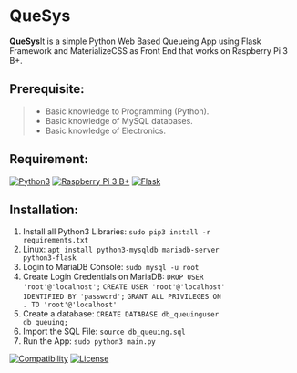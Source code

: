 # QueSys

<p><b>QueSys</b>It is a simple Python Web Based Queueing App using Flask Framework and MaterializeCSS as Front End that works on Raspberry Pi 3 B+.</p>

## Prerequisite:
> * Basic knowledge to Programming (Python).
> * Basic knowledge of MySQL databases.
> * Basic knowledge of Electronics.

## Requirement:
[![Python3](https://www.python.org/static/img/python-logo.png)](https://www.python.org/downloads/)
[![Raspberry Pi 3 B+](https://www.raspberrypi.org/homepage-9df4b/favicon.png)](https://www.raspberrypi.org/products/raspberry-pi-3-model-b-plus/)
[![Flask](https://palletsprojects.com/logo-large.png)](https://palletsprojects.com/p/flask/)

## Installation:
1. Install all Python3 Libraries: <code>sudo pip3 install -r requirements.txt</code>
2. Linux: <code>apt install python3-mysqldb mariadb-server python3-flask</code> 
3. Login to MariaDB Console: <code>sudo mysql -u root</code>
4. Create Login Credentials on MariaDB: 
    <code>DROP USER 'root'@'localhost';</code>
    <code>CREATE USER 'root'@'localhost' IDENTIFIED BY 'password';</code>
    <code>GRANT ALL PRIVILEGES ON *.* TO 'root'@'localhost'</code>
4. Create a database: <code>CREATE DATABASE db_queuing</code><code>user db_queuing;</code>
5. Import the SQL File: <code>source db_queuing.sql</code>
6. Run the App: <code>sudo python3 main.py</code>

[![Compatibility](https://img.shields.io/badge/python-3-brightgreen.svg)](https://github.com/mboy1011/PROF-ELECT-WS-101.git)
[![License](https://img.shields.io/apm/l/vim-mode.svg)](https://github.com/mboy1011/PROF-ELECT-WS-101.git)

